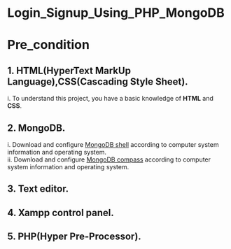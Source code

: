 # Login_Signup_Using_PHP_MongoDB
# Pre_condition
## 1. **HTML(HyperText MarkUp Language),CSS(Cascading Style Sheet).**
i. To understand this project, you have a basic knowledge of **HTML** and **CSS**.
## 2. **MongoDB.**
i. Download and configure [MongoDB shell](https://www.mongodb.com/try/download/shell) according to computer system information and operating system.\
ii. Download and configure [MongoDB compass](https://www.mongodb.com/try/download/compass) according to computer system information and operating system.
## 3. **Text editor.**
## 4. **Xampp control panel.** 
## 5. **PHP(Hyper Pre-Processor).**
